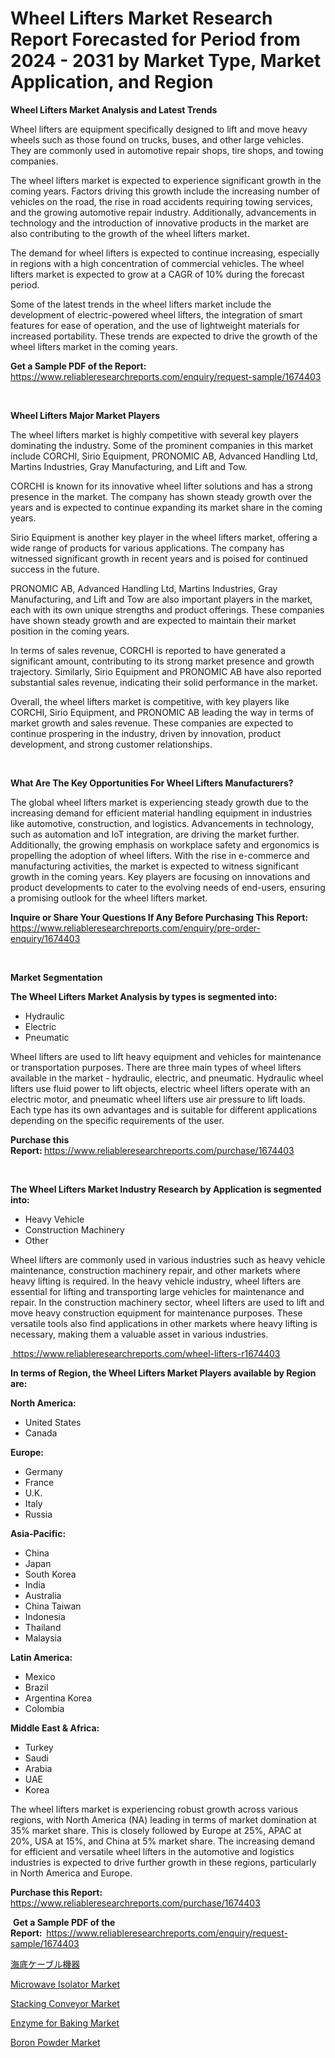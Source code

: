 <p><h1>Wheel Lifters Market Research Report Forecasted for Period from 2024 -  2031 by Market Type, Market Application, and Region</h1></p><p><strong>Wheel Lifters Market Analysis and Latest Trends</strong></p>
<p><p>Wheel lifters are equipment specifically designed to lift and move heavy wheels such as those found on trucks, buses, and other large vehicles. They are commonly used in automotive repair shops, tire shops, and towing companies.</p><p>The wheel lifters market is expected to experience significant growth in the coming years. Factors driving this growth include the increasing number of vehicles on the road, the rise in road accidents requiring towing services, and the growing automotive repair industry. Additionally, advancements in technology and the introduction of innovative products in the market are also contributing to the growth of the wheel lifters market.</p><p>The demand for wheel lifters is expected to continue increasing, especially in regions with a high concentration of commercial vehicles. The wheel lifters market is expected to grow at a CAGR of 10% during the forecast period.</p><p>Some of the latest trends in the wheel lifters market include the development of electric-powered wheel lifters, the integration of smart features for ease of operation, and the use of lightweight materials for increased portability. These trends are expected to drive the growth of the wheel lifters market in the coming years.</p></p>
<p><strong>Get a Sample PDF of the Report:&nbsp;</strong> <a href="https://www.reliableresearchreports.com/enquiry/request-sample/1674403">https://www.reliableresearchreports.com/enquiry/request-sample/1674403</a></p>
<p>&nbsp;</p>
<p><strong>Wheel Lifters Major Market Players</strong></p>
<p><p>The wheel lifters market is highly competitive with several key players dominating the industry. Some of the prominent companies in this market include CORCHI, Sirio Equipment, PRONOMIC AB, Advanced Handling Ltd, Martins Industries, Gray Manufacturing, and Lift and Tow.</p><p>CORCHI is known for its innovative wheel lifter solutions and has a strong presence in the market. The company has shown steady growth over the years and is expected to continue expanding its market share in the coming years.</p><p>Sirio Equipment is another key player in the wheel lifters market, offering a wide range of products for various applications. The company has witnessed significant growth in recent years and is poised for continued success in the future.</p><p>PRONOMIC AB, Advanced Handling Ltd, Martins Industries, Gray Manufacturing, and Lift and Tow are also important players in the market, each with its own unique strengths and product offerings. These companies have shown steady growth and are expected to maintain their market position in the coming years.</p><p>In terms of sales revenue, CORCHI is reported to have generated a significant amount, contributing to its strong market presence and growth trajectory. Similarly, Sirio Equipment and PRONOMIC AB have also reported substantial sales revenue, indicating their solid performance in the market.</p><p>Overall, the wheel lifters market is competitive, with key players like CORCHI, Sirio Equipment, and PRONOMIC AB leading the way in terms of market growth and sales revenue. These companies are expected to continue prospering in the industry, driven by innovation, product development, and strong customer relationships.</p></p>
<p>&nbsp;</p>
<p><strong>What Are The Key Opportunities For Wheel Lifters Manufacturers?</strong></p>
<p><p>The global wheel lifters market is experiencing steady growth due to the increasing demand for efficient material handling equipment in industries like automotive, construction, and logistics. Advancements in technology, such as automation and IoT integration, are driving the market further. Additionally, the growing emphasis on workplace safety and ergonomics is propelling the adoption of wheel lifters. With the rise in e-commerce and manufacturing activities, the market is expected to witness significant growth in the coming years. Key players are focusing on innovations and product developments to cater to the evolving needs of end-users, ensuring a promising outlook for the wheel lifters market.</p></p>
<p><strong>Inquire or Share Your Questions If Any Before Purchasing This Report:</strong> <a href="https://www.reliableresearchreports.com/enquiry/pre-order-enquiry/1674403">https://www.reliableresearchreports.com/enquiry/pre-order-enquiry/1674403</a></p>
<p>&nbsp;</p>
<p><strong>Market Segmentation</strong></p>
<p><strong>The Wheel Lifters Market Analysis by types is segmented into:</strong></p>
<p><ul><li>Hydraulic</li><li>Electric</li><li>Pneumatic</li></ul></p>
<p><p>Wheel lifters are used to lift heavy equipment and vehicles for maintenance or transportation purposes. There are three main types of wheel lifters available in the market - hydraulic, electric, and pneumatic. Hydraulic wheel lifters use fluid power to lift objects, electric wheel lifters operate with an electric motor, and pneumatic wheel lifters use air pressure to lift loads. Each type has its own advantages and is suitable for different applications depending on the specific requirements of the user.</p></p>
<p><strong>Purchase this Report:&nbsp;</strong><a href="https://www.reliableresearchreports.com/purchase/1674403">https://www.reliableresearchreports.com/purchase/1674403</a></p>
<p>&nbsp;</p>
<p><strong>The Wheel Lifters Market Industry Research by Application is segmented into:</strong></p>
<p><ul><li>Heavy Vehicle</li><li>Construction Machinery</li><li>Other</li></ul></p>
<p><p>Wheel lifters are commonly used in various industries such as heavy vehicle maintenance, construction machinery repair, and other markets where heavy lifting is required. In the heavy vehicle industry, wheel lifters are essential for lifting and transporting large vehicles for maintenance and repair. In the construction machinery sector, wheel lifters are used to lift and move heavy construction equipment for maintenance purposes. These versatile tools also find applications in other markets where heavy lifting is necessary, making them a valuable asset in various industries.</p></p>
<p><a href="https://www.reliableresearchreports.com/wheel-lifters-r1674403">&nbsp;https://www.reliableresearchreports.com/wheel-lifters-r1674403</a></p>
<p><strong>In terms of Region, the Wheel Lifters Market Players available by Region are:</strong></p>
<p>
    <p> <strong> North America: </strong>
        <ul>
            <li>United States</li>
            <li>Canada</li>
        </ul>
        </p> 
    <p> <strong> Europe: </strong>
        <ul>
            <li>Germany</li>
            <li>France</li>
            <li>U.K.</li>
            <li>Italy</li>
            <li>Russia</li>
        </ul>
        </p> 
    <p> <strong> Asia-Pacific: </strong>
        <ul>
            <li>China</li>
            <li>Japan</li>
            <li>South Korea</li>
            <li>India</li>
            <li>Australia</li>
            <li>China Taiwan</li>
            <li>Indonesia</li>
            <li>Thailand</li>
            <li>Malaysia</li>
        </ul>
        </p> 
    <p> <strong> Latin America: </strong>
        <ul>
            <li>Mexico</li>
            <li>Brazil</li>
            <li>Argentina Korea</li>
            <li>Colombia</li>
        </ul>
        </p> 
    <p> <strong> Middle East & Africa: </strong>
        <ul>
            <li>Turkey</li>
            <li>Saudi</li>
            <li>Arabia</li>
            <li>UAE</li>
            <li>Korea</li>
        </ul>
    </p>
    </p>
<p><p>The wheel lifters market is experiencing robust growth across various regions, with North America (NA) leading in terms of market domination at 35% market share. This is closely followed by Europe at 25%, APAC at 20%, USA at 15%, and China at 5% market share. The increasing demand for efficient and versatile wheel lifters in the automotive and logistics industries is expected to drive further growth in these regions, particularly in North America and Europe.</p></p>
<p><strong>Purchase this Report: </strong><a href="https://www.reliableresearchreports.com/purchase/1674403">https://www.reliableresearchreports.com/purchase/1674403</a></p>
<p>&nbsp;<strong>Get a Sample PDF of the Report:&nbsp;&nbsp;</strong><a href="https://www.reliableresearchreports.com/enquiry/request-sample/1674403">https://www.reliableresearchreports.com/enquiry/request-sample/1674403</a></p>
<p><strong></strong></p>
<p><p><a href="https://github.com/efcvopdgkdx128/Market-Research-Report-List-1/blob/main/983767731488.md">海底ケーブル機器</a></p><p><a href="https://www.linkedin.com/pulse/microwave-isolator-market-insights-cagr-trends-growth-strategies-pp7ic?trackingId=kOx7i0peDVC0KTTtunto4g%3D%3D">Microwave Isolator Market</a></p><p><a href="https://github.com/derrinmiltonellis35gcl/Market-Research-Report-List-2/blob/main/stacking-conveyor-market.md">Stacking Conveyor Market</a></p><p><a href="https://issuu.com/reportprime-2/docs/enzyme-for-baking-market-size-2030.pptx">Enzyme for Baking Market</a></p><p><a href="https://issuu.com/reportprime-2/docs/boron-powder-market-size-2030.pptx">Boron Powder Market</a></p></p>